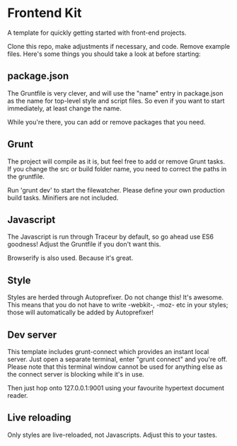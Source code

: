 Frontend Kit
============
A template for quickly getting started with front-end projects.

Clone this repo, make adjustments if necessary, and code. Remove example files. Here's some things you should take a look at before starting:


package.json
------------
The Gruntfile is very clever, and will use the "name" entry in package.json as the name for top-level style and script files. So even if you want to start immediately, at least change the name.

While you're there, you can add or remove packages that you need.


Grunt
------------
The project will compile as it is, but feel free to add or remove Grunt tasks. If you change the src or build folder name, you need to correct the paths in the gruntfile.

Run 'grunt dev' to start the filewatcher. Please define your own production build tasks. Minifiers are not included.


Javascript
----------
The Javascript is run through Traceur by default, so go ahead use ES6 goodness! Adjust the Gruntfile if you don't want this.

Browserify is also used. Because it's great.


Style
-----
Styles are herded through Autoprefixer. Do not change this! It's awesome. This means that you do not have to write -webkit-, -moz- etc in your styles; those will automatically be added by Autoprefixer!


Dev server
----------
This template includes grunt-connect which provides an instant local server. Just open a separate terminal, enter "grunt connect" and you're off. Please note that this terminal window cannot be used for anything else as the connect server is blocking while it's in use.

Then just hop onto 127.0.0.1:9001 using your favourite hypertext document reader.


Live reloading
--------------
Only styles are live-reloaded, not Javascripts. Adjust this to your tastes.